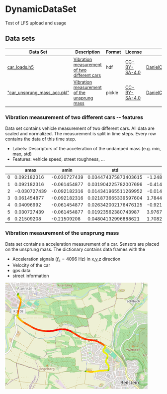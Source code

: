 # DynamicDataSet
Test of LFS upload and usage
## Data sets

| Data Set | Description | Format | License | Contact |
| -------- | ----------- | ------- | ------ |------ |
| [car_loads.h5](https://github.com/DKreuter/DynamicDataSet/tree/5c469b03ad513e7a56c4adaeb5152e7fbbe6af54/data) | [Vibration measurement of two different cars](#car-loads) | hdf | [CC-BY-SA-4.0](https://creativecommons.org/licenses/by-sa/4.0/legalcode.txt) | DanielChristopher.Kreuter@bosch.com |
| ["car_unsprung_mass_acc.pkl"](https://github.com/DKreuter/DynamicDataSet/tree/5c469b03ad513e7a56c4adaeb5152e7fbbe6af54/data) | [Vibration measurement of the unsprung mass](#car-unsprung_acc) | pickle | [CC-BY-SA-4.0](https://creativecommons.org/licenses/by-sa/4.0/legalcode.txt) | DanielChristopher.Kreuter@bosch.com |

### Vibration measurement of two different cars -- features <a name="car_loads"></a>
Data set contains vehicle measurement of two different cars. All data are scaled and normalized. The measurement is split in time steps. Every row contains the data of this time step. 
- Labels: Descriptors of the acceleration of the undamped mass (e.g. min, max, std)
- Features: vehicle speed, street roughness, ...

|     | amax         | amin         | std                  | kurtosis              | skew                 | speed                | AVG_IRI | ROUTE_TYPES | URBAN | BRIDGE | car |
| --- | ------------ | ------------ | -------------------- | --------------------- | -------------------- | -------------------- | ------- | ----------- | ----- | ------ | --- |
| 0   | 0.092182316  | -0.030727439 | 0.034474375873403615 | -1.248572544956299    | -0.32377647814911326 | 0.059264000000000004 | 4.8     | 0.0         | 1.0   | 0.0    | B   |
| 1   | 0.092182316  | -0.061454877 | 0.031904225782007696 | -0.4145427908147341   | 1.0070682910778772   | 0.050004             | 4.8     | 0.0         | 1.0   | 0.0    | B   |
| 2   | -0.030727439 | -0.092182316 | 0.014341965511269952 | -0.014041240938921007 | -0.9282224991843611  | 0.02778              | 4.8     | 0.0         | 1.0   | 0.0    | B   |
| 3   | 0.061454877  | -0.092182316 | 0.021873665339597604 | 1.7844630674693747    | 1.5318499207812712   | 0.02778              | 4.8     | 0.0         | 1.0   | 0.0    | B   |
| 4   | 0.04096992   | -0.061454877 | 0.026342002176476125 | -0.9213735255263735   | 0.9485480204179958   | 0.05556              | 4.8     | 0.0         | 1.0   | 0.0    | B   |
| 5   | 0.030727439  | -0.061454877 | 0.01923562380743987  | 3.976726806984951     | 1.971356610418038    | 0.016668             | 4.8     | 0.0         | 1.0   | 0.0    | B   |
| 6   | 0.21509208   | -0.21509208  | 0.04804132996888621  | 1.7082873112498378    | 0.07830243066921876  | 0.016668             | 4.8     | 0.0         | 1.0   | 0.0    | B   |

### Vibration measurement of the unsprung mass <a name="car_unspung_acc"></a>
Data set contains a acceleration measurement of a car. Sensors are placed on the unsprung mass. The dictionary contains data frames with the 

- Acceleration signals ($f_s=4096$ Hz) in x,y,z direction
- Velocity of the car
- gps data 
- street information

[![track](./pics/track.png)](./pics/track.html)